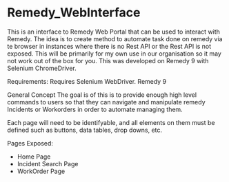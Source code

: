 # Remedy_WebInterface

This is an interface to Remedy Web Portal that can be used to interact with Remedy. 
The idea is to create method to automate task done on remedy via te browser in instances 
where there is no Rest API or the Rest API is not exposed.
This will be primarily for my own use in our organisation so it may not work out of the 
box for you. This was developed on Remedy 9 with Selenium ChromeDriver.

Requirements:
Requires Selenium WebDriver. 
Remedy 9

General Concept
The goal is of this is to provide enough high level commands to users so that they can 
navigate and manipulate remedy Incidents or Workorders in order to automate managing them. 

Each page will need to be identifyable, and all elements on them must be defined such as
buttons, data tables, drop downs, etc.

Pages Exposed:
* Home Page
* Incident Search Page
* WorkOrder Page